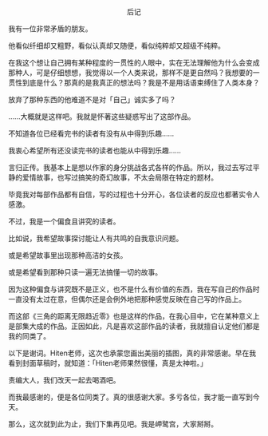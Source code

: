 <p align="center">后记</p>

我有一位非常矛盾的朋友。

他看似纤细却又粗野，看似认真却又随便，看似纯粹却又超级不纯粹。

在我这个想让自己拥有某种程度的一贯性的人眼中，实在无法理解他为什么会变成那种人，可是仔细想想，我觉得以一个人类来说，那样不是更自然吗？我想要的一贯性到底是什么？那真的是我真正的想法吗？我是不是用话语束缚住了人类本身？

放弃了那种东西的他难道不是对「自己」诚实多了吗？

……大概就是这样吧。我就是怀著这些疑惑写出了这部作品。

不知道各位已经看完书的读者有没有从中得到乐趣……

我衷心希望所有还没读完书的读者也能从中得到乐趣……

言归正传。我基本上是想以作家的身分挑战各式各样的作品。所以，我过去写过平静的爱情故事，也写过搞笑的奇幻故事，不太会局限在特定的题材。

毕竟我对每部作品都有自信，写的过程也十分开心，各位读者的反应也都著实令人感激。

不过，我是一个偏食且讲究的读者。

比如说，我希望故事探讨能让人有共鸣的自我意识问题。

或是希望故事里出现那种高洁的女孩。

或是希望看到那种只读一遍无法搞懂一切的故事。

因为这种偏食与讲究既不是正义，也不是什么有价值的东西，我在写自己的作品时一直没有太过在意，但偶尔还是会例外地把那种感觉反映在自己写的作品上。

而这部《三角的距离无限趋近零》也是这样的作品，在我心目中，它在某种意义上是部集大成的作品。正因如此，凡是喜欢这部作品的读者，我就擅自认定他们都是我的同类了。

以下是谢词。Hiten老师，这次也承蒙您画出美丽的插图，真的非常感谢。早在我看到封面草稿时，就知道：「Hiten老师果然很懂，真是太神啦。」

责编大人，我们改天一起去喝酒吧。

而我最感谢的，便是各位同类了。真的很感谢大家。多亏各位，我才能一直写到今天。

那么，这次就到此为止，我们下集再见吧。我是岬鹭宫，大家掰掰。

